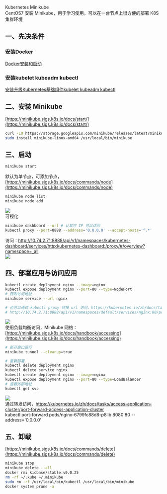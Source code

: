 Kubernetes Minikube<br />CentOS7 安装 Minikube，用于学习使用，可以在一台节点上很方便的部署 K8S 集群环境
<a name="uQSyB"></a>
## 一、先决条件
<a name="sOzLu"></a>
### 安装Docker
[Docker安装和启动](https://www.yuque.com/fcant/operation/docker-install?view=doc_embed)
<a name="BAIwH"></a>
### 安装kubelet kubeadm kubectl
[安装升级Kubernetes基础组件kubelet kubeadm kubectl](https://www.yuque.com/fcant/operation/nxptw8?view=doc_embed)
<a name="svp7X"></a>
## 二、安装 Minikube
[https://minikube.sigs.k8s.io/docs/start/](https://minikube.sigs.k8s.io/docs/start/)
```bash
curl -LO https://storage.googleapis.com/minikube/releases/latest/minikube-linux-amd64
sudo install minikube-linux-amd64 /usr/local/bin/minikube
```
<a name="UmWjI"></a>
## 三、启动
```bash
minikube start
```
默认为单节点，可添加节点，[https://minikube.sigs.k8s.io/docs/commands/node](https://minikube.sigs.k8s.io/docs/commands/node)
```bash
minikube node list
minikube node add
```
![](https://cdn.nlark.com/yuque/0/2022/png/396745/1646225017875-8a6cdb3c-138b-4d94-8cd1-e2255a51a531.png#clientId=u3fe1e18c-2394-4&from=paste&id=ua20ca040&originHeight=429&originWidth=1080&originalType=url&ratio=1&rotation=0&showTitle=false&status=done&style=none&taskId=u5b4224a4-0592-4a93-8711-d7a1e5d5f58&title=)<br />可视化
```bash
minikube dashboard --url # 让其它 IP 可以访问
kubectl proxy --port=8888 --address='0.0.0.0' --accept-hosts='^.*'
```
访问：http://10.74.2.71:8888/api/v1/namespaces/kubernetes-dashboard/services/http:kubernetes-dashboard:/proxy/#/overview?namespace=_all<br />![](https://cdn.nlark.com/yuque/0/2022/png/396745/1646225017935-0184bd39-6dd6-4f6d-9c81-042cb116b9b3.png#clientId=u3fe1e18c-2394-4&from=paste&id=u96b8a10d&originHeight=525&originWidth=1080&originalType=url&ratio=1&rotation=0&showTitle=false&status=done&style=none&taskId=u933b077d-5496-4066-aad3-730a43ca802&title=)
<a name="JhflP"></a>
## 四、部署应用与访问应用
```bash
kubectl create deployment nginx --image=nginx
kubectl expose deployment nginx --port=80 --type=NodePort
# 获取访问地址
minikube service --url nginx

# 也可以通过 kubectl proxy 拼接 url 访问，https://kubernetes.io/zh/docs/tasks/access-application-cluster/access-cluster/#manually-constructing-apiserver-proxy-urls
# http://10.74.2.71:8888/api/v1/namespaces/default/services/nginx:80/proxy/
```
![](https://cdn.nlark.com/yuque/0/2022/png/396745/1646225017920-7fa3d7a6-a55b-402a-8a98-97aa0ea5cea9.png#clientId=u3fe1e18c-2394-4&from=paste&id=ucd1a2d81&originHeight=260&originWidth=610&originalType=url&ratio=1&rotation=0&showTitle=false&status=done&style=shadow&taskId=u6ff65461-23c1-4f52-9fd1-a9abc2695e3&title=)<br />使用负载均衡访问，Minikube 网络：[https://minikube.sigs.k8s.io/docs/handbook/accessing](https://minikube.sigs.k8s.io/docs/handbook/accessing)
```bash
# 新开窗口运行
minikube tunnel --cleanup=true

# 重新部署
kubectl delete deployment nginx
kubectl delete service nginx
kubectl create deployment nginx --image=nginx
kubectl expose deployment nginx --port=80 --type=LoadBalancer
# 查看外部地址
kubectl get svc
```
![](https://cdn.nlark.com/yuque/0/2022/png/396745/1646225017903-4a1fb90b-514a-4b5e-9bfd-38b0d3adb993.png#clientId=u3fe1e18c-2394-4&from=paste&id=uc0b69bf7&originHeight=728&originWidth=1045&originalType=url&ratio=1&rotation=0&showTitle=false&status=done&style=none&taskId=u69daecf5-1431-4e8e-9aef-3976385e610&title=)<br />通过转发访问，https://kubernetes.io/zh/docs/tasks/access-application-cluster/port-forward-access-application-cluster<br />kubectl port-forward pods/nginx-6799fc88d8-p8llb 8080:80 --address='0.0.0.0'
<a name="UuV1H"></a>
## 五、卸载
[https://minikube.sigs.k8s.io/docs/commands/delete](https://minikube.sigs.k8s.io/docs/commands/delete)
```bash
minikube stop
minikube delete --all
docker rmi kicbase/stable:v0.0.25
rm -rf ~/.kube ~/.minikube
sudo rm -rf /usr/local/bin/kubectl /usr/local/bin/minikube
docker system prune -a
```
